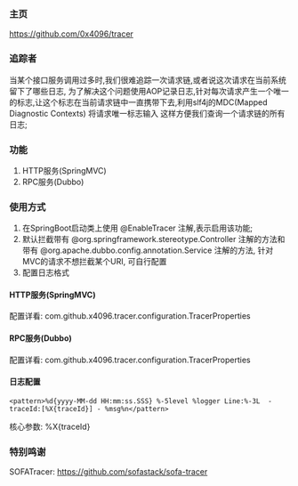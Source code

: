 ### 主页
https://github.com/0x4096/tracer

### 追踪者
当某个接口服务调用过多时,我们很难追踪一次请求链,或者说这次请求在当前系统留下了哪些日志,
为了解决这个问题使用AOP记录日志,针对每次请求产生一个唯一的标志,让这个标志在当前请求链中一直携带下去,利用slf4j的MDC(Mapped Diagnostic Contexts) 将请求唯一标志输入
这样方便我们查询一个请求链的所有日志;

### 功能
1. HTTP服务(SpringMVC)
2. RPC服务(Dubbo) 

### 使用方式
1. 在SpringBoot启动类上使用 @EnableTracer 注解,表示启用该功能;
2. 默认拦截带有 @org.springframework.stereotype.Controller 注解的方法和带有 @org.apache.dubbo.config.annotation.Service 注解的方法, 针对MVC的请求不想拦截某个URI, 可自行配置
3. 配置日志格式

#### HTTP服务(SpringMVC)
配置详看: com.github.x4096.tracer.configuration.TracerProperties

#### RPC服务(Dubbo) 
配置详看: com.github.x4096.tracer.configuration.TracerProperties


#### 日志配置
```
<pattern>%d{yyyy-MM-dd HH:mm:ss.SSS} %-5level %logger Line:%-3L  - traceId:[%X{traceId}] - %msg%n</pattern>
```

核心参数: %X{traceId}

### 特别鸣谢
SOFATracer: https://github.com/sofastack/sofa-tracer

